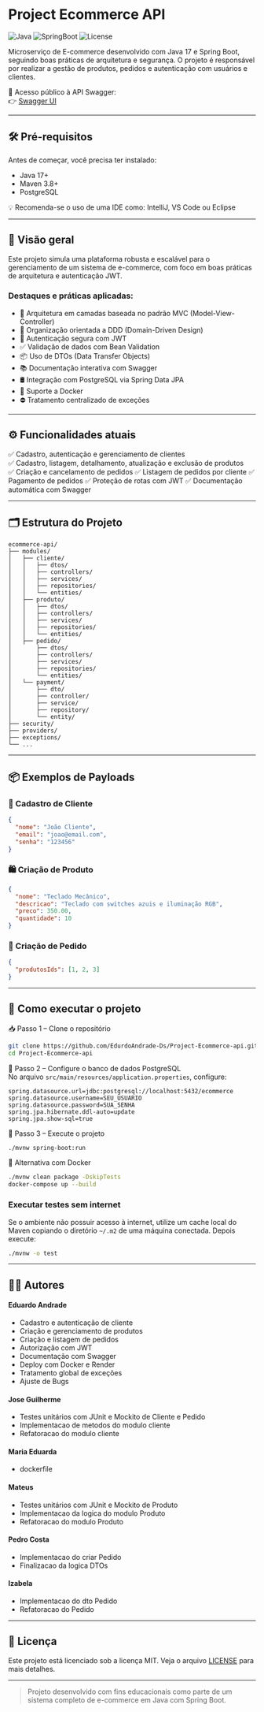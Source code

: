 # Project Ecommerce API

![Java](https://img.shields.io/badge/Java-17-blue)
![SpringBoot](https://img.shields.io/badge/Spring%20Boot-3.0-brightgreen)
![License](https://img.shields.io/badge/license-MIT-lightgrey)

Microserviço de E-commerce desenvolvido com Java 17 e Spring Boot, seguindo boas práticas de arquitetura e segurança. O projeto é responsável por realizar a gestão de produtos, pedidos e autenticação com usuários e clientes.

🔗 Acesso público à API Swagger:  
👉 [Swagger UI](https://project-ecommerce-api.onrender.com/swagger-ui/index.html)

---

## 🛠 Pré-requisitos

Antes de começar, você precisa ter instalado:

- Java 17+
- Maven 3.8+
- PostgreSQL

💡 Recomenda-se o uso de uma IDE como: IntelliJ, VS Code ou Eclipse

---

## 🧩 Visão geral

Este projeto simula uma plataforma robusta e escalável para o gerenciamento de um sistema de e-commerce, com foco em boas práticas de arquitetura e autenticação JWT.

### Destaques e práticas aplicadas:

- 🧩 Arquitetura em camadas baseada no padrão MVC (Model-View-Controller)
- 🧠 Organização orientada a DDD (Domain-Driven Design)
- 🔐 Autenticação segura com JWT
- ✅ Validação de dados com Bean Validation
- 📦 Uso de DTOs (Data Transfer Objects)
- 📚 Documentação interativa com Swagger
- 🛢️ Integração com PostgreSQL via Spring Data JPA
- 🐳 Suporte a Docker
- ⛔ Tratamento centralizado de exceções

---

## ⚙️ Funcionalidades atuais

✅ Cadastro, autenticação e gerenciamento de clientes  
✅ Cadastro, listagem, detalhamento, atualização e exclusão de produtos  
✅ Criação e cancelamento de pedidos
✅ Listagem de pedidos por cliente
✅ Pagamento de pedidos
✅ Proteção de rotas com JWT
✅ Documentação automática com Swagger

---

## 🗂 Estrutura do Projeto

```
ecommerce-api/
├── modules/
│   ├── cliente/
│   │   ├── dtos/
│   │   ├── controllers/
│   │   ├── services/
│   │   ├── repositories/
│   │   └── entities/
│   ├── produto/
│   │   ├── dtos/
│   │   ├── controllers/
│   │   ├── services/
│   │   ├── repositories/
│   │   └── entities/
│   ├── pedido/
│       ├── dtos/
│       ├── controllers/
│       ├── services/
│       ├── repositories/
│       └── entities/
│   └── payment/
│       ├── dto/
│       ├── controller/
│       ├── service/
│       ├── repository/
│       └── entity/
├── security/
├── providers/
├── exceptions/
└── ...
```

---

## 📦 Exemplos de Payloads

### 🧑 Cadastro de Cliente
```json
{
  "nome": "João Cliente",
  "email": "joao@email.com",
  "senha": "123456"
}
```

### 🛍️ Criação de Produto
```json
{
  "nome": "Teclado Mecânico",
  "descricao": "Teclado com switches azuis e iluminação RGB",
  "preco": 350.00,
  "quantidade": 10
}
```

### 🛒 Criação de Pedido
```json
{
  "produtosIds": [1, 2, 3]
}
```

---

## 🚀 Como executar o projeto

📥 Passo 1 – Clone o repositório
```bash
git clone https://github.com/EdurdoAndrade-Ds/Project-Ecommerce-api.git
cd Project-Ecommerce-api
```

🧾 Passo 2 – Configure o banco de dados PostgreSQL  
No arquivo `src/main/resources/application.properties`, configure:

```
spring.datasource.url=jdbc:postgresql://localhost:5432/ecommerce
spring.datasource.username=SEU_USUARIO
spring.datasource.password=SUA_SENHA
spring.jpa.hibernate.ddl-auto=update
spring.jpa.show-sql=true
```

🚀 Passo 3 – Execute o projeto
```bash
./mvnw spring-boot:run
```

🐳 Alternativa com Docker
```bash
./mvnw clean package -DskipTests
docker-compose up --build
```

### Executar testes sem internet
Se o ambiente não possuir acesso à internet, utilize um cache local do Maven copiando o diretório `~/.m2` de uma máquina conectada.
Depois execute:

```bash
./mvnw -o test
```

---

## 👨‍💻 Autores

#### Eduardo Andrade
- Cadastro e autenticação de cliente
- Criação e gerenciamento de produtos
- Criação e listagem de pedidos
- Autorização com JWT
- Documentação com Swagger
- Deploy com Docker e Render
- Tratamento global de exceções
- Ajuste de Bugs

#### Jose Guilherme
- Testes unitários com JUnit e Mockito de Cliente e Pedido
- Implementacao de metodos do modulo cliente
- Refatoracao do modulo cliente

#### Maria Eduarda
- dockerfile

#### Mateus
- Testes unitários com JUnit e Mockito de Produto
- Implementacao da logica do modulo Produto
- Refatoracao do modulo Produto

#### Pedro Costa
- Implementacao do criar Pedido
- Finalizacao da logica DTOs

#### Izabela
- Implementacao do dto Pedido
- Refatoracao do Pedido

---

## 📄 Licença

Este projeto está licenciado sob a licença MIT. Veja o arquivo [LICENSE](LICENSE) para mais detalhes.

---

> Projeto desenvolvido com fins educacionais como parte de um sistema completo de e-commerce em Java com Spring Boot.
